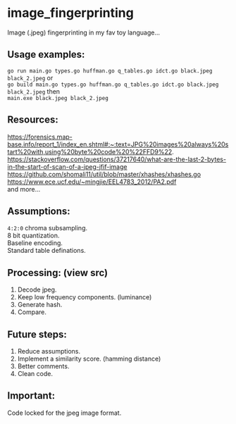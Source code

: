# image_fingerprinting
Image (.jpeg) fingerprinting in my fav toy language...

## Usage examples:
`go run main.go types.go huffman.go q_tables.go idct.go black.jpeg black_2.jpeg` or <br>
`go build main.go types.go huffman.go q_tables.go idct.go black.jpeg black_2.jpeg` then <br>
`main.exe black.jpeg black_2.jpeg`

## Resources:
https://forensics.map-base.info/report_1/index_en.shtml#:~:text=JPG%20images%20always%20start%20with,using%20byte%20code%20%22FFD9%22. <br>
https://stackoverflow.com/questions/37217640/what-are-the-last-2-bytes-in-the-start-of-scan-of-a-jpeg-jfif-image <br>
https://github.com/shomali11/util/blob/master/xhashes/xhashes.go <br>
https://www.ece.ucf.edu/~mingjie/EEL4783_2012/PA2.pdf <br>
and more...

## Assumptions:
`4:2:0` chroma subsampling. <br>
8 bit quantization. <br>
Baseline encoding. <br>
Standard table definations. <br>

## Processing: (view src)
1. Decode jpeg. <br>
2. Keep low frequency components. (luminance) <br>
3. Generate hash. <br>
4. Compare.

## Future steps:
1. Reduce assumptions. <br>
2. Implement a similarity score. (hamming distance) <br>
3. Better comments. <br>
4. Clean code. <br>

## Important:
Code locked for the jpeg image format. <br>

